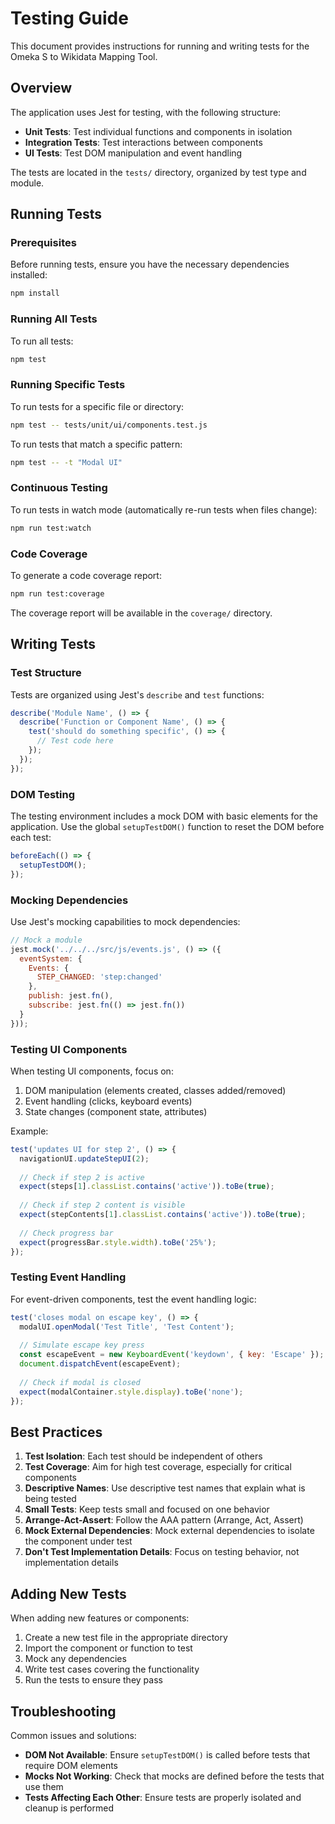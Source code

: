 # Testing Guide

This document provides instructions for running and writing tests for the Omeka S to Wikidata Mapping Tool.

## Overview

The application uses Jest for testing, with the following structure:

- **Unit Tests**: Test individual functions and components in isolation
- **Integration Tests**: Test interactions between components
- **UI Tests**: Test DOM manipulation and event handling

The tests are located in the `tests/` directory, organized by test type and module.

## Running Tests

### Prerequisites

Before running tests, ensure you have the necessary dependencies installed:

```bash
npm install
```

### Running All Tests

To run all tests:

```bash
npm test
```

### Running Specific Tests

To run tests for a specific file or directory:

```bash
npm test -- tests/unit/ui/components.test.js
```

To run tests that match a specific pattern:

```bash
npm test -- -t "Modal UI"
```

### Continuous Testing

To run tests in watch mode (automatically re-run tests when files change):

```bash
npm run test:watch
```

### Code Coverage

To generate a code coverage report:

```bash
npm run test:coverage
```

The coverage report will be available in the `coverage/` directory.

## Writing Tests

### Test Structure

Tests are organized using Jest's `describe` and `test` functions:

```javascript
describe('Module Name', () => {
  describe('Function or Component Name', () => {
    test('should do something specific', () => {
      // Test code here
    });
  });
});
```

### DOM Testing

The testing environment includes a mock DOM with basic elements for the application. Use the global `setupTestDOM()` function to reset the DOM before each test:

```javascript
beforeEach(() => {
  setupTestDOM();
});
```

### Mocking Dependencies

Use Jest's mocking capabilities to mock dependencies:

```javascript
// Mock a module
jest.mock('../../../src/js/events.js', () => ({
  eventSystem: {
    Events: {
      STEP_CHANGED: 'step:changed'
    },
    publish: jest.fn(),
    subscribe: jest.fn(() => jest.fn())
  }
}));
```

### Testing UI Components

When testing UI components, focus on:

1. DOM manipulation (elements created, classes added/removed)
2. Event handling (clicks, keyboard events)
3. State changes (component state, attributes)

Example:

```javascript
test('updates UI for step 2', () => {
  navigationUI.updateStepUI(2);
  
  // Check if step 2 is active
  expect(steps[1].classList.contains('active')).toBe(true);
  
  // Check if step 2 content is visible
  expect(stepContents[1].classList.contains('active')).toBe(true);
  
  // Check progress bar
  expect(progressBar.style.width).toBe('25%');
});
```

### Testing Event Handling

For event-driven components, test the event handling logic:

```javascript
test('closes modal on escape key', () => {
  modalUI.openModal('Test Title', 'Test Content');
  
  // Simulate escape key press
  const escapeEvent = new KeyboardEvent('keydown', { key: 'Escape' });
  document.dispatchEvent(escapeEvent);
  
  // Check if modal is closed
  expect(modalContainer.style.display).toBe('none');
});
```

## Best Practices

1. **Test Isolation**: Each test should be independent of others
2. **Test Coverage**: Aim for high test coverage, especially for critical components
3. **Descriptive Names**: Use descriptive test names that explain what is being tested
4. **Small Tests**: Keep tests small and focused on one behavior
5. **Arrange-Act-Assert**: Follow the AAA pattern (Arrange, Act, Assert)
6. **Mock External Dependencies**: Mock external dependencies to isolate the component under test
7. **Don't Test Implementation Details**: Focus on testing behavior, not implementation details

## Adding New Tests

When adding new features or components:

1. Create a new test file in the appropriate directory
2. Import the component or function to test
3. Mock any dependencies
4. Write test cases covering the functionality
5. Run the tests to ensure they pass

## Troubleshooting

Common issues and solutions:

- **DOM Not Available**: Ensure `setupTestDOM()` is called before tests that require DOM elements
- **Mocks Not Working**: Check that mocks are defined before the tests that use them
- **Tests Affecting Each Other**: Ensure tests are properly isolated and cleanup is performed